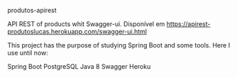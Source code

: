 produtos-apirest

API REST of products whit Swagger-ui. Disponível em https://apirest-produtoslucas.herokuapp.com/swagger-ui.html

This project has the purpose of studying Spring Boot and some tools. Here I use until now:

Spring Boot
PostgreSQL
Java 8
Swagger
Heroku